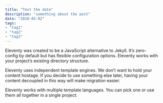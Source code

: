 ```yaml
---
title: "Test the date"
description: "something about the post"
date: "2020-05-02"
tags:
- "tag1"
- "tag2"
- "tag3"
---
```


Eleventy was created to be a JavaScript alternative to Jekyll. It’s zero-config by default but has flexible configuration options. Eleventy works with your project’s existing directory structure.

Eleventy uses independent template engines. We don’t want to hold your content hostage. If you decide to use something else later, having your content decoupled in this way will make migration easier.

Eleventy works with multiple template languages. You can pick one or use them all together in a single project:
